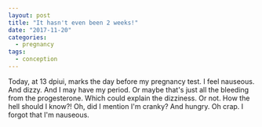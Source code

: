 ```yaml
---
layout: post
title: "It hasn't even been 2 weeks!"
date: "2017-11-20"
categories:
  - pregnancy
tags:
  - conception
---
```


Today, at 13 dpiui, marks the day before my pregnancy test. I feel nauseous. And dizzy. And I may have my period. Or maybe that's just all the bleeding from the progesterone. Which could explain the dizziness. Or not. How the hell should I know?! Oh, did I mention I'm cranky? And hungry. Oh crap. I forgot that I'm nauseous.
